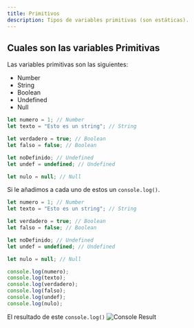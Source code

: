 ```yaml
---
title: Primitivos
description: Tipos de variables primitivas (son estáticas).
---
```


## Cuales son las variables Primitivas
Las variables  primitivas son las siguientes:
- Number
- String
- Boolean
- Undefined
- Null

```js title="02-primitivos.js"
let numero = 1; // Number
let texto = "Esto es un string"; // String

let verdadero = true; // Boolean
let falso = false; // Boolean

let noDefinido; // Undefined
let undef = undefined; // Undefined

let nulo = null; // Null
```

Si le añadimos a cada uno de estos un `console.log()`.

```js {12, 13, 14, 15, 16, 17} title="02-primitivos.js (+ console.log)"
let numero = 1; // Number
let texto = "Esto es un string"; // String

let verdadero = true; // Boolean
let falso = false; // Boolean

let noDefinido; // Undefined
let undef = undefined; // Undefined

let nulo = null; // Null

console.log(numero);
console.log(texto);
console.log(verdadero);
console.log(falso);
console.log(undef);
console.log(nulo);
```
El resultado de este `console.log()`
![Console Result](/img/01-tipos-y-variables/02-primitivos.png)